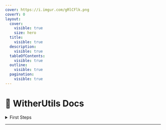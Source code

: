 ```yaml
---
cover: https://i.imgur.com/gRlCFlk.png
coverY: 0
layout:
  cover:
    visible: true
    size: hero
  title:
    visible: true
  description:
    visible: true
  tableOfContents:
    visible: true
  outline:
    visible: true
  pagination:
    visible: true
---
```


# 🔹 WitherUtils Docs



<details>

<summary>First Steps</summary>



</details>

***
